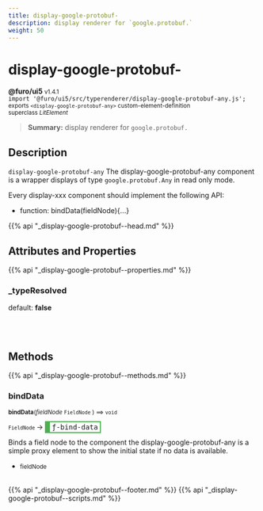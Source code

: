 ```yaml
---
title: display-google-protobuf-
description: display renderer for `google.protobuf.`
weight: 50
---
```


# display-google-protobuf-
**@furo/ui5** <small>v1.4.1</small>
<br>`import '@furo/ui5/src/typerenderer/display-google-protobuf-any.js';`<small>
<br>exports `<display-google-protobuf-any>` custom-element-definition
<br>superclass *LitElement*</small>

> **Summary:** display renderer for `google.protobuf.`

## Description

`display-google-protobuf-any`
The display-google-protobuf-any component is a wrapper displays of type `google.protobuf.Any` in read only mode.

Every display-xxx component should implement the following API:
- function: bindData(fieldNode){...}

{{% api "_display-google-protobuf--head.md" %}}

## Attributes and Properties
{{% api "_display-google-protobuf--properties.md" %}}







### **_typeResolved**
default: **false**</small>


<br><br>

## Methods
{{% api "_display-google-protobuf--methods.md" %}}


### **bindData**
<small>**bindData**(*fieldNode* `FieldNode` ) ⟹ `void`</small>

<small>`FieldNode` </small> →
<span  style="border-width:2px 2px 2px 10px; border-style: solid;border-color:  rgb(76, 175, 80);font-family:monospace; padding:2px 4px;">ƒ-bind-data</span>

Binds a field node to the component
the display-google-protobuf-any is a simple proxy element to show
the initial state if no data is available.

- <small>fieldNode </small>
<br><br>








{{% api "_display-google-protobuf--footer.md" %}}
{{% api "_display-google-protobuf--scripts.md" %}}
